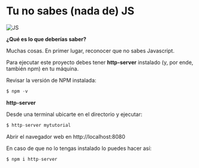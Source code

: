 # Tu no sabes (nada de) JS
![JS](https://2.bp.blogspot.com/-DrhO_xd_5no/U5Mgxqu9PlI/AAAAAAAACU4/GIe3tGPsJ1A6yyoi9It31-mg-lAuTbMGwCPcBGAYYCw/s1600/BeFunky_javaScript.jpg.jpg)

**¿Qué es lo que deberías saber?**

Muchas cosas. En primer lugar, reconocer que no sabes Javascript.

Para ejecutar este proyecto debes tener **http-server** instalado (y, por ende, también npm) en tu máquina. 

Revisar la versión de NPM instalada:
```java
$ npm -v
```

**http-server**

Desde una terminal ubicarte en el directorio y ejecutar:


```java
$ http-server mytutorial
```
Abrir el navegador web en http://localhost:8080

En caso de que no lo tengas instalado lo puedes hacer así:
```java
$ npm i http-server
```
